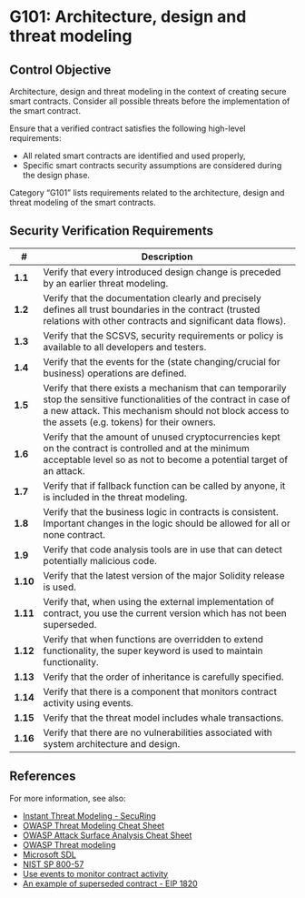 # G101: Architecture, design and threat modeling

## Control Objective

Architecture, design and threat modeling in the context of creating secure smart contracts.
Consider all possible threats before the implementation of the smart contract.

Ensure that a verified contract satisfies the following high-level requirements:
* All related smart contracts are identified and used properly,
* Specific smart contracts security assumptions are considered during the design phase.

Category “G101” lists requirements related to the architecture, design and threat modeling of the smart contracts.

## Security Verification Requirements

| # | Description |
| --- | --- |
| **1.1** | Verify that every introduced design change is preceded by an earlier threat modeling. |
| **1.2** | Verify that the documentation clearly and precisely defines all trust boundaries in the contract (trusted relations with other contracts and significant data flows).  |
| **1.3** | Verify that the SCSVS, security requirements or policy is available to all developers and testers. |
| **1.4** | Verify that the events for the (state changing/crucial for business) operations are defined. |
| **1.5** | Verify that there exists a mechanism that can temporarily stop the sensitive functionalities of the contract in case of a new attack. This mechanism should not block access to the assets (e.g. tokens) for their owners. |
| **1.6** | Verify that the amount of unused cryptocurrencies kept on the contract is controlled and at the minimum acceptable level so as not to become a potential target of an attack. |
| **1.7** | Verify that if fallback function can be called by anyone, it is included in the threat modeling. |
| **1.8** | Verify that the business logic in contracts is consistent. Important changes in the logic should be allowed for all or none contract. |
| **1.9** | Verify that code analysis tools are in use that can detect potentially malicious code. |
| **1.10** | Verify that the latest version of the major Solidity release is used. |
| **1.11** | Verify that, when using the external implementation of contract, you use the current version which has not been superseded. |
| **1.12** | Verify that when functions are overridden to extend functionality, the super keyword is used to maintain functionality. |
| **1.13** | Verify that the order of inheritance is carefully specified. |
| **1.14** | Verify that there is a component that monitors contract activity using events. |
| **1.15** | Verify that the threat model includes whale transactions. |
| **1.16** | Verify that there are no vulnerabilities associated with system architecture and design. |

## References

For more information, see also:

* [Instant Threat Modeling - SecuRing](https://www.youtube.com/watch?v=IwR4PAmRhhg&list=PL-lO2xrptAtav4SZgCdDkVxChWhVU3kmP&index=18)
* [OWASP Threat Modeling Cheat Sheet](https://github.com/OWASP/CheatSheetSeries/blob/master/cheatsheets/Threat_Modeling_Cheat_Sheet.md)
* [OWASP Attack Surface Analysis Cheat Sheet](https://github.com/OWASP/CheatSheetSeries/blob/master/cheatsheets/Attack_Surface_Analysis_Cheat_Sheet.md)
* [OWASP Threat modeling](https://www.owasp.org/index.php/Application_Threat_Modeling)
* [Microsoft SDL](https://www.microsoft.com/en-us/sdl/)
* [NIST SP 800-57](https://csrc.nist.gov/publications/detail/sp/800-57-part-1/rev-4/final)
* [Use events to monitor contract activity](https://consensys.github.io/smart-contract-best-practices/recommendations/#use-events-to-monitor-contract-activity)
* [An example of superseded contract - EIP 1820](https://eips.ethereum.org/EIPS/eip-1820)